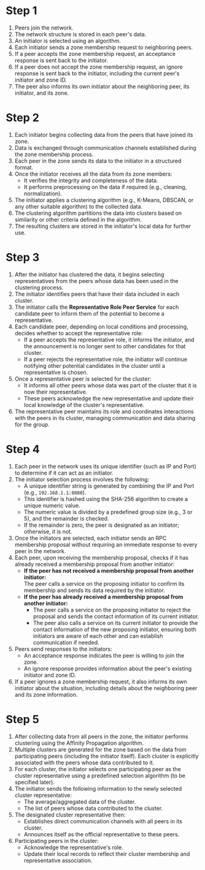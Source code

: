 # Step 1

1. Peers join the network.
2. The network structure is stored in each peer's data.
3. An initiator is selected using an algorithm.
4. Each initiator sends a zone membership request to neighboring peers.
5. If a peer accepts the zone membership request, an acceptance response is sent back to the initiator.
6. If a peer does not accept the zone membership request, an ignore response is sent back to the initiator, including the current peer's initiator and zone ID.
7. The peer also informs its own initiator about the neighboring peer, its initiator, and its zone.

# Step 2

1. Each initiator begins collecting data from the peers that have joined its zone.  
2. Data is exchanged through communication channels established during the zone membership process.  
3. Each peer in the zone sends its data to the initiator in a structured format.  
4. Once the initiator receives all the data from its zone members:  
   - It verifies the integrity and completeness of the data.  
   - It performs preprocessing on the data if required (e.g., cleaning, normalization).  
5. The initiator applies a clustering algorithm (e.g., K-Means, DBSCAN, or any other suitable algorithm) to the collected data.  
6. The clustering algorithm partitions the data into clusters based on similarity or other criteria defined in the algorithm.  
7. The resulting clusters are stored in the initiator's local data for further use.  

# Step 3

1. After the initiator has clustered the data, it begins selecting representatives from the peers whose data has been used in the clustering process.  
2. The initiator identifies peers that have their data included in each cluster.  
3. The initiator calls the **Representative Role Peer Service** for each candidate peer to inform them of the potential to become a representative.  
4. Each candidate peer, depending on local conditions and processing, decides whether to accept the representative role:  
   - If a peer accepts the representative role, it informs the initiator, and the announcement is no longer sent to other candidates for that cluster.  
   - If a peer rejects the representative role, the initiator will continue notifying other potential candidates in the cluster until a representative is chosen.  
5. Once a representative peer is selected for the cluster:  
   - It informs all other peers whose data was part of the cluster that it is now their representative.  
   - These peers acknowledge the new representative and update their local knowledge of the cluster's representative.  
6. The representative peer maintains its role and coordinates interactions with the peers in its cluster, managing communication and data sharing for the group.  

# Step 4

1. Each peer in the network uses its unique identifier (such as IP and Port) to determine if it can act as an initiator.  
2. The initiator selection process involves the following:  
   - A unique identifier string is generated by combining the IP and Port (e.g., `192.168.1.1:8080`).  
   - This identifier is hashed using the SHA-256 algorithm to create a unique numeric value.  
   - The numeric value is divided by a predefined group size (e.g., 3 or 5), and the remainder is checked.  
   - If the remainder is zero, the peer is designated as an initiator; otherwise, it is not.  
3. Once the initiators are selected, each initiator sends an RPC membership proposal without requiring an immediate response to every peer in the network.  
4. Each peer, upon receiving the membership proposal, checks if it has already received a membership proposal from another initiator:
   - **If the peer has not received a membership proposal from another initiator:**  
     The peer calls a service on the proposing initiator to confirm its membership and sends its data required by the initiator.  
   - **If the peer has already received a membership proposal from another initiator:**  
     - The peer calls a service on the proposing initiator to reject the proposal and sends the contact information of its current initiator.  
     - The peer also calls a service on its current initiator to provide the contact information of the new proposing initiator, ensuring both initiators are aware of each other and can establish communication if needed.  
5. Peers send responses to the initiators:
   - An acceptance response indicates the peer is willing to join the zone.  
   - An ignore response provides information about the peer's existing initiator and zone ID.  
6. If a peer ignores a zone membership request, it also informs its own initiator about the situation, including details about the neighboring peer and its zone information.  


# Step 5

1. After collecting data from all peers in the zone, the initiator performs clustering using the Affinity Propagation algorithm. 
2. Multiple clusters are generated for the zone based on the data from participating peers (including the initiator itself). Each cluster is explicitly associated with the peers whose data contributed to it. 
3. For each cluster, the initiator selects one participating peer as the cluster representative using a predefined selection algorithm (to be specified later). 
4. The initiator sends the following information to the newly selected cluster representative:
   - The average/aggregated data of the cluster. 
   - The list of peers whose data contributed to the cluster.
5. The designated cluster representative then:
   - Establishes direct communication channels with all peers in its cluster.
   - Announces itself as the official representative to these peers.
6. Participating peers in the cluster:
   - Acknowledge the representative's role.
   - Update their local records to reflect their cluster membership and representative association.